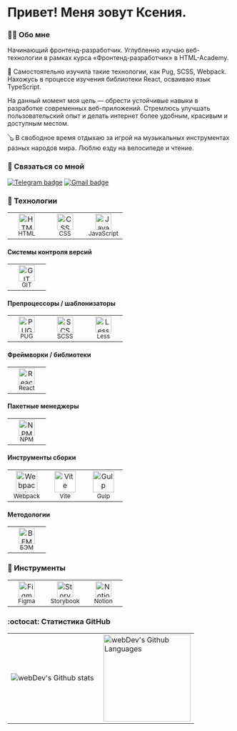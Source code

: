 # Привет! Меня зовут Ксения.
### :woman_technologist: Обо мне

Начинающий фронтенд-разработчик. Углубленно изучаю веб-технологии в рамках курса «Фронтенд-разработчик» в HTML-Academy.

:seedling: Самостоятельно изучила такие технологии, как Pug, SCSS, Webpack. Нахожусь в процессе изучения библиотеки React, осваиваю язык TypeScript.

На данный момент моя цель — обрести устойчивые навыки в разработке современных веб-приложений. Стремлюсь улучшать пользовательский опыт и делать интернет более удобным, красивым и доступным местом.

:banjo: В свободное время отдыхаю за игрой на музыкальных инструментах разных народов мира. Люблю езду на велосипеде и чтение.

### :email: Связаться со мной

[![Telegram badge](https://img.shields.io/badge/Telegram-%23f1f9fe?style=for-the-badge&logo=telegram)](https://t.me/EsLichtne) [![Gmail badge](https://img.shields.io/badge/Gmail-%23fef3f2?style=for-the-badge&logo=gmail)](mailto:easyghoul@gmail.com)

### :abacus: Технологии

<table>
  <tr>
    <td width="70" align='center'>
      <img width='36' height='36' src='https://files.svgcdn.io/vscode-icons/file-type-html.svg' alt='HTML'>
      <br>
      <sub>HTML</sub>
    </td>
    <td width="70" align='center'>
      <img width='36' height='36' src='https://files.svgcdn.io/vscode-icons/file-type-css.svg' alt='CSS'>
      <br>
      <sub>CSS</sub>
    </td>
    <td width="70" align='center'>
      <img width='36' height='36' src='https://files.svgcdn.io/logos/javascript.svg' alt='JavaScript'>
      <br>
      <sub>JavaScript</sub>
    </td>
  </tr>
</table>

#### Системы контроля версий

<table>
  <tr>
    <td width="70" align='center'>
      <img width='36' height='36' src='https://git-scm.com/images/logos/logomark-orange@2x.png' alt='GIT'>
      <br>
      <sub>GIT</sub>
    </td>
  </tr>
</table>

#### Препроцессоры / шаблонизаторы

<table>
  <tr>
    <td width="70" align='center'>
      <img width='36' height='36' src='https://files.svgcdn.io/vscode-icons/file-type-pug.svg' alt='PUG'>
      <br>
      <sub>PUG</sub>
    </td>
    <td width="70" align='center'>
      <img width='36' height='36' src='https://files.svgcdn.io/vscode-icons/file-type-scss2.svg' alt='SCSS'>
      <br>
      <sub>SCSS</sub>
    </td>
    <td width="70" align='center'>
      <img width='36' height='36' src='https://files.svgcdn.io/vscode-icons/file-type-less.svg' alt='Less'>
      <br>
      <sub>Less</sub>
    </td>
  </tr>
</table>

#### Фреймворки / библиотеки

<table>
  <tr>
    <td width="70" align='center'>
      <img width='36' height='36' src='https://files.svgcdn.io/logos/react.svg' alt='React'>
      <br>
      <sub>React</sub>
    </td>
  </tr>
</table>


#### Пакетные менеджеры

<table>
  <tr>
    <td width="70" align='center'>
      <img width='36' height='36' src='https://files.svgcdn.io/logos/npm-icon.svg' alt='NPM'>
      <br>
      <sub>NPM</sub>
    </td>
  </tr>
</table>

#### Инструменты сборки

<table>
  <tr>
    <td width="70" align='center'>
      <img width='48' height='48' src='https://files.svgcdn.io/devicon/webpack.svg' alt='Webpack'>
      <br>
      <sub>Webpack</sub>
    </td>
    <td width="70" align='center'>
      <img width='48' height='48' src='https://files.svgcdn.io/logos/vitejs.svg' alt='Vite'>
      <br>
      <sub>Vite</sub>
    </td>
    <td width="70" align='center'>
      <img width='48' height='48' src='https://files.svgcdn.io/skill-icons/gulp.svg' alt='Gulp'>
      <br>
      <sub>Gulp</sub>
    </td>
  </tr>
</table>

#### Методологии

<table>
  <tr>
    <td width="70" align='center'>
      <img width='36' height='36' src='https://files.svgcdn.io/logos/bem.svg' alt='BEM'>
      <br>
      <sub>БЭМ</sub>
    </td>
  </tr>
</table>


### :crystal_ball: Инструменты

<table>
  <tr>
    <td width="70" align='center'>
      <img width='36' height='36' src='https://files.svgcdn.io/logos/figma.svg' alt='Figma'>
      <br>
      <sub>Figma</sub>
    </td>
    <td width="70" align='center'>
      <img width='36' height='36' src='https://files.svgcdn.io/devicon/storybook.svg' alt='Storybook'>
      <br>
      <sub>Storybook</sub>
    </td>
    <td width="70" align='center'>
      <img width='36' height='36' src='https://files.svgcdn.io/simple-icons/notion.svg' alt='Notion'>
      <br>
      <sub>Notion</sub>
    </td>
  </tr>
</table>

### :octocat: Статистика GitHub

<table>
  <tr>
    <td>
      <img align="left" src="http://github-readme-streak-stats.herokuapp.com?user=EsLichtne&theme=light&background=ffffff" alt="webDev's Github stats" />
    </td>
    <td>
      <img height="195px" align="right" alt="webDev's Github Languages" src="https://github-readme-stats-sigma-five.vercel.app/api/top-langs/?username=EsLichtne&layout=compact&theme=light" />
    </td>
  </tr>
</table>
